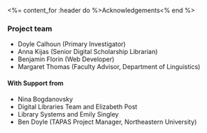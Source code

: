<%= content_for :header do %>Acknowledgements<% end %>

### Project team

* Doyle Calhoun (Primary Investigator)
* Anna Kijas (Senior Digital Scholarship Librarian)
* Benjamin Florin (Web Developer)
* Margaret Thomas (Faculty Advisor, Department of Linguistics)

#### With Support from
* Nina Bogdanovsky
* Digital Libraries Team and Elizabeth Post
* Library Systems and Emily Singley
* Ben Doyle (TAPAS Project Manager, Northeastern University)